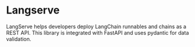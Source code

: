 # Langserve
LangServe helps developers deploy LangChain runnables and chains as a REST API.  This library is integrated with FastAPI and uses pydantic for data validation.
